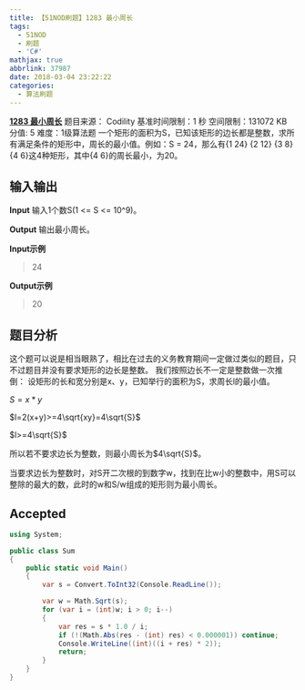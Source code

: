 ```yaml
---
title: 【51NOD刷题】1283 最小周长
tags:
  - 51NOD
  - 刷题
  - 'C#'
mathjax: true
abbrlink: 37987
date: 2018-03-04 23:22:22
categories:
  - 算法刷题
---
```

[**1283 最小周长**](http://www.51nod.com/onlineJudge/questionCode.html#!problemId=1283)
题目来源： Codility
基准时间限制：1 秒 空间限制：131072 KB 分值: 5 难度：1级算法题
一个矩形的面积为S，已知该矩形的边长都是整数，求所有满足条件的矩形中，周长的最小值。例如：S = 24，那么有{1 24} {2 12} {3 8} {4 6}这4种矩形，其中{4 6}的周长最小，为20。
<!--more-->
## 输入输出
**Input**
输入1个数S(1 <= S <= 10^9)。

**Output**
输出最小周长。

**Input示例**
> 24


**Output示例**
> 20

## 题目分析
这个题可以说是相当眼熟了，相比在过去的义务教育期间一定做过类似的题目，只不过题目并没有要求矩形的边长是整数。
我们按照边长不一定是整数做一次推倒：
设矩形的长和宽分别是x、y，已知举行的面积为S，求周长l的最小值。

$S=x*y$

$l=2(x+y)>=4\sqrt{xy}=4\sqrt{S}$

$l>=4\sqrt{S}$

所以若不要求边长为整数，则最小周长为$4\sqrt{S}$。

当要求边长为整数时，对S开二次根的到数字w，找到在比w小的整数中，用S可以整除的最大的数，此时的w和S/w组成的矩形则为最小周长。
## Accepted
```csharp
using System;

public class Sum
{
    public static void Main()
    {
        var s = Convert.ToInt32(Console.ReadLine());

        var w = Math.Sqrt(s);
        for (var i = (int)w; i > 0; i--)
        {
            var res = s * 1.0 / i;
            if (!(Math.Abs(res - (int) res) < 0.000001)) continue;
            Console.WriteLine((int)((i + res) * 2));
            return;
        }
    }
}
```